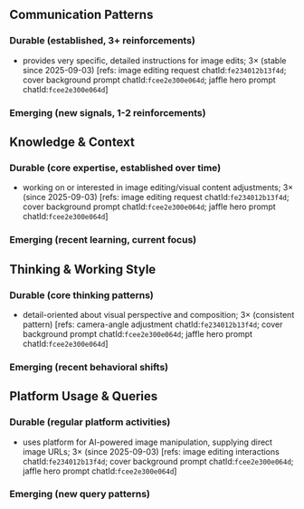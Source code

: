 ## Communication Patterns
### Durable (established, 3+ reinforcements)
- provides very specific, detailed instructions for image edits; 3× (stable since 2025-09-03) [refs: image editing request chatId:`fe234012b13f4d`; cover background prompt chatId:`fcee2e300e064d`; jaffle hero prompt chatId:`fcee2e300e064d`]

### Emerging (new signals, 1-2 reinforcements)

## Knowledge & Context
### Durable (core expertise, established over time)
- working on or interested in image editing/visual content adjustments; 3× (since 2025-09-03) [refs: image editing request chatId:`fe234012b13f4d`; cover background prompt chatId:`fcee2e300e064d`; jaffle hero prompt chatId:`fcee2e300e064d`]

### Emerging (recent learning, current focus)

## Thinking & Working Style
### Durable (core thinking patterns)
- detail-oriented about visual perspective and composition; 3× (consistent pattern) [refs: camera-angle adjustment chatId:`fe234012b13f4d`; cover background prompt chatId:`fcee2e300e064d`; jaffle hero prompt chatId:`fcee2e300e064d`]

### Emerging (recent behavioral shifts)

## Platform Usage & Queries
### Durable (regular platform activities)
- uses platform for AI-powered image manipulation, supplying direct image URLs; 3× (since 2025-09-03) [refs: image editing interactions chatId:`fe234012b13f4d`; cover background prompt chatId:`fcee2e300e064d`; jaffle hero prompt chatId:`fcee2e300e064d`]

### Emerging (new query patterns)
